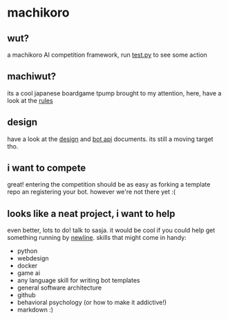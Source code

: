# machikoro

## wut?

a machikoro AI competition framework, run [test.py](test.py) to see some action

## machiwut?

its a cool japanese boardgame tpump brought to my attention, here, have a look at the [rules](http://idwgames.com/wp-content/uploads/2015/02/Machi-RULES-reduced.pdf)

## design
have a look at the [design](docs/design.md) and [bot api](docs/botapi.md) documents. its still a moving target tho.

## i want to compete
great! entering the competition should be as easy as forking a template repo an registering your bot. however we're not there yet :(

## looks like a neat project, i want to help
even better, lots to do! talk to sasja. it would be cool if you could help get something running by [newline](https://hackerspace.gent/newline/2017/). skills that might come in handy:

* python
* webdesign
* docker
* game ai
* any language skill for writing bot templates
* general software architecture
* github
* behavioral psychology (or how to make it addictive!)
* markdown :)
